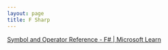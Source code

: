 ```yaml
---
layout: page
title: F Sharp
---
```


[Symbol and Operator Reference - F# | Microsoft Learn](https://learn.microsoft.com/en-us/dotnet/fsharp/language-reference/symbol-and-operator-reference/)
